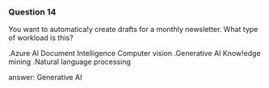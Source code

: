### Question 14

You want to automatica!y create drafts for a monthly newsletter. What type of workload is this?

.Azure Al Document Intelligence
Computer vision
.Generative AI
Know!edge mining
.Natural language processing

answer: Generative AI

